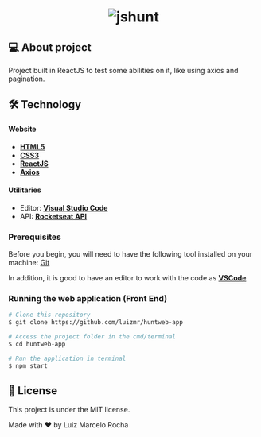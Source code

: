 <h1 align="center">
    <img alt="jshunt" title="#jshunt" src="./assets/gif1.gif" />
</h1>

## 💻 About project

Project built in ReactJS to test some abilities on it, like using axios and pagination.

## 🛠 Technology

#### **Website**

-   **[HTML5](https://developer.mozilla.org/pt-BR/docs/Web/HTML/HTML5)**
-   **[CSS3](https://www.w3schools.com/css/)**
-   **[ReactJS](https://pt-br.reactjs.org/)**
-   **[Axios](https://www.npmjs.com/package/axios)**

#### **Utilitaries**

-   Editor: **[Visual Studio Code](https://code.visualstudio.com/)**
-   API: **[Rocketseat API](https://rocketseat-node.herokuapp.com/api/products)**

### Prerequisites

Before you begin, you will need to have the following tool installed on your machine:
[Git](https://git-scm.com)

In addition, it is good to have an editor to work with the code as **[VSCode](https://code.visualstudio.com/)**

### Running the web application (Front End)

```bash
# Clone this repository
$ git clone https://github.com/luizmr/huntweb-app

# Access the project folder in the cmd/terminal
$ cd huntweb-app

# Run the application in terminal
$ npm start
```

## 📝 License

This project is under the MIT license.

Made with ❤️ by Luiz Marcelo Rocha
